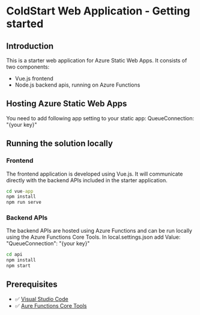 # ColdStart Web Application - Getting started

## Introduction

This is a starter web application for Azure Static Web Apps. It consists of two components:

- Vue.js frontend
- Node.js backend apis, running on Azure Functions

## Hosting Azure Static Web Apps

You need to add following app setting to your static app: QueueConnection: "{your key}"

## Running the solution locally

### Frontend

The frontend application is developed using Vue.js. It will communicate directly with the backend APIs included in the starter application.

```cmd
cd vue-app
npm install
npm run serve
```

### Backend APIs

The backend APIs are hosted using Azure Functions and can be run locally using the Azure Functions Core Tools.
In local.settings.json add Value: "QueueConnection": "{your key}"

```cmd
cd api
npm install
npm start
```

## Prerequisites

- ✅ [Visual Studio Code](https://code.visualstudio.com?ocid=aid3027557)
- ✅ [Aure Functions Core Tools](https://docs.microsoft.com/en-us/azure/azure-functions/functions-run-local?ocid=aid3027557)
